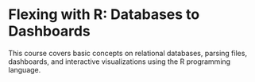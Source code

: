 # Flexing with R: Databases to Dashboards

This course covers basic concepts on relational databases, parsing files, dashboards, and interactive visualizations using the R programming language.
